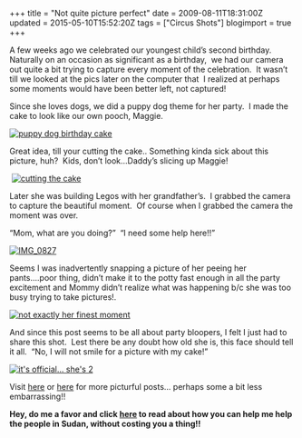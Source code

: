 +++
title = "Not quite picture perfect"
date = 2009-08-11T18:31:00Z
updated = 2015-05-10T15:52:20Z
tags = ["Circus Shots"]
blogimport = true 
+++

A few weeks ago we celebrated our youngest child’s second birthday.&#160; Naturally on an occasion as significant as a birthday,&#160; we had our camera out quite a bit trying to capture every moment of the celebration.&#160; It wasn’t till we looked at the pics later on the computer that&#160; I realized at perhaps some moments would have been better left, not captured!

Since she loves dogs, we did a puppy dog theme for her party.&#160; I made the cake to look like our own pooch, Maggie. 

[![puppy dog birthday cake](https://latc.s3.amazonaws.com/wp-content/uploads/2009/08/IMG_0744.jpg "puppy dog birthday cake")](https://latc.s3.amazonaws.com/wp-content/uploads/2009/08/IMG_0744.jpg)

Great idea, till your cutting the cake.. Something kinda sick about this picture, huh?&#160; Kids, don’t look…Daddy’s slicing up Maggie!

&#160;[![cutting the cake](https://latc.s3.amazonaws.com/wp-content/uploads/2009/08/IMG_0840.jpg "cutting the cake")](https://latc.s3.amazonaws.com/wp-content/uploads/2009/08/IMG_0840.jpg)

Later she was building Legos with her grandfather’s.&#160; I grabbed the camera to capture the beautiful moment.&#160; Of course when I grabbed the camera the moment was over.&#160; 

“Mom, what are you doing?”&#160; “I need some help here!!”&#160;&#160; 

[![IMG_0827](https://latc.s3.amazonaws.com/wp-content/uploads/2009/08/IMG_0827.jpg "IMG_0827")](https://latc.s3.amazonaws.com/wp-content/uploads/2009/08/IMG_0827.jpg)

Seems I was inadvertently snapping a picture of her peeing her pants….poor thing, didn’t make it to the potty fast enough in all the party excitement and Mommy didn’t realize what was happening b/c she was too busy trying to take pictures!.&#160; 

[![not exactly her finest moment](https://latc.s3.amazonaws.com/wp-content/uploads/2009/08/IMG_0826.jpg "not exactly her finest moment")](https://latc.s3.amazonaws.com/wp-content/uploads/2009/08/IMG_0826.jpg)

And since this post seems to be all about party bloopers, I felt I just had to share this shot.&#160; Lest there be any doubt how old she is, this face should tell it all.&#160; “No, I will not smile for a picture with my cake!”&#160; 

[![it&#39;s official... she&#39;s 2](https://latc.s3.amazonaws.com/wp-content/uploads/2009/08/IMG_0837.jpg "it&#39;s official... she&#39;s 2")](https://latc.s3.amazonaws.com/wp-content/uploads/2009/08/IMG_0837.jpg)


Visit [here](http://www.5minutesformom.com) or [here](http://angiescircus.blogspot.com/) for more picturful posts… perhaps some a bit less embarrassing!! 



**Hey, do me a favor and click [here](http://lifeatthecircus.com/shopping-for-sudan/) to read about how you can help me help the people in Sudan, without costing you a thing!!**

